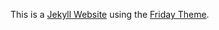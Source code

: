 This is a [Jekyll Website](https://jekyllrb.com/) using the [Friday Theme](https://sfreytag.github.io/friday-theme/).
